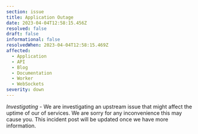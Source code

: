 ```yaml
---
section: issue
title: Application Outage
date: 2023-04-04T12:58:15.456Z
resolved: false
draft: false
informational: false
resolvedWhen: 2023-04-04T12:58:15.469Z
affected:
  - Application
  - API
  - Blog
  - Documentation
  - Worker
  - WebSockets
severity: down
---
```

*Investigating* - We are investigating an upstream issue that might affect the uptime of our of services. We are sorry for any inconvenience this may cause you. This incident post will be updated once we have more information.